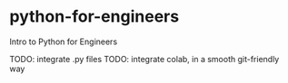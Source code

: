 # python-for-engineers
Intro to Python for Engineers

TODO: integrate .py files
TODO: integrate colab, in a smooth git-friendly way
